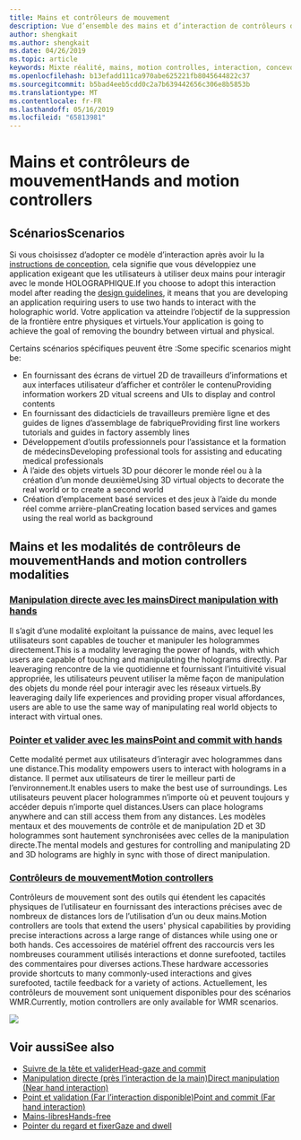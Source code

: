 ```yaml
---
title: Mains et contrôleurs de mouvement
description: Vue d’ensemble des mains et d’interaction de contrôleurs de mouvement
author: shengkait
ms.author: shengkait
ms.date: 04/26/2019
ms.topic: article
keywords: Mixte réalité, mains, motion controlles, interaction, concevoir
ms.openlocfilehash: b13efadd111ca970abe625221fb8045644822c37
ms.sourcegitcommit: b5bad4eeb5cdd0c2a7b639442656c306e8b5853b
ms.translationtype: MT
ms.contentlocale: fr-FR
ms.lasthandoff: 05/16/2019
ms.locfileid: "65813981"
---
```

# <a name="hands-and-motion-controllers"></a><span data-ttu-id="78c95-104">Mains et contrôleurs de mouvement</span><span class="sxs-lookup"><span data-stu-id="78c95-104">Hands and motion controllers</span></span>
## <a name="scenarios"></a><span data-ttu-id="78c95-105">Scénarios</span><span class="sxs-lookup"><span data-stu-id="78c95-105">Scenarios</span></span>
<span data-ttu-id="78c95-106">Si vous choisissez d’adopter ce modèle d’interaction après avoir lu la [instructions de conception](interaction-fundamentals.md), cela signifie que vous développiez une application exigeant que les utilisateurs à utiliser deux mains pour interagir avec le monde HOLOGRAPHIQUE.</span><span class="sxs-lookup"><span data-stu-id="78c95-106">If you choose to adopt this interaction model after reading the [design guidelines](interaction-fundamentals.md), it means that you are developing an application requiring users to use two hands to interact with the holographic world.</span></span> <span data-ttu-id="78c95-107">Votre application va atteindre l’objectif de la suppression de la frontière entre physiques et virtuels.</span><span class="sxs-lookup"><span data-stu-id="78c95-107">Your application is going to achieve the goal of removing the boundry between virtual and physical.</span></span>

<span data-ttu-id="78c95-108">Certains scénarios spécifiques peuvent être :</span><span class="sxs-lookup"><span data-stu-id="78c95-108">Some specific scenarios might be:</span></span>
* <span data-ttu-id="78c95-109">En fournissant des écrans de virtuel 2D de travailleurs d’informations et aux interfaces utilisateur d’afficher et contrôler le contenu</span><span class="sxs-lookup"><span data-stu-id="78c95-109">Providing information workers 2D vitual screens and UIs to display and control contents</span></span>
* <span data-ttu-id="78c95-110">En fournissant des didacticiels de travailleurs première ligne et des guides de lignes d’assemblage de fabrique</span><span class="sxs-lookup"><span data-stu-id="78c95-110">Providing first line workers tutorials and guides in factory assembly lines</span></span>
* <span data-ttu-id="78c95-111">Développement d’outils professionnels pour l’assistance et la formation de médecins</span><span class="sxs-lookup"><span data-stu-id="78c95-111">Developing professional tools for assisting and educating medical professionals</span></span>  
* <span data-ttu-id="78c95-112">À l’aide des objets virtuels 3D pour décorer le monde réel ou à la création d’un monde deuxième</span><span class="sxs-lookup"><span data-stu-id="78c95-112">Using 3D virtual objects to decorate the real world or to create a second world</span></span> 
* <span data-ttu-id="78c95-113">Création d’emplacement basé services et des jeux à l’aide du monde réel comme arrière-plan</span><span class="sxs-lookup"><span data-stu-id="78c95-113">Creating location based services and games using the real world as background</span></span>

## <a name="hands-and-motion-controllers-modalities"></a><span data-ttu-id="78c95-114">Mains et les modalités de contrôleurs de mouvement</span><span class="sxs-lookup"><span data-stu-id="78c95-114">Hands and motion controllers modalities</span></span>
### <a name="direct-manipulation-with-handsdirect-manipulationmd"></a>[<span data-ttu-id="78c95-115">Manipulation directe avec les mains</span><span class="sxs-lookup"><span data-stu-id="78c95-115">Direct manipulation with hands</span></span>](direct-manipulation.md)
<span data-ttu-id="78c95-116">Il s’agit d’une modalité exploitant la puissance de mains, avec lequel les utilisateurs sont capables de toucher et manipuler les hologrammes directement.</span><span class="sxs-lookup"><span data-stu-id="78c95-116">This is a modality leveraging the power of hands, with which users are capable of touching and manipulating the holograms directly.</span></span> <span data-ttu-id="78c95-117">Par leaveraging rencontre de la vie quotidienne et fournissant l’intuitivité visual appropriée, les utilisateurs peuvent utiliser la même façon de manipulation des objets du monde réel pour interagir avec les réseaux virtuels.</span><span class="sxs-lookup"><span data-stu-id="78c95-117">By leaveraging daily life experiences and providing proper visual affordances, users are able to use the same way of manipulating real world objects to interact with virtual ones.</span></span>   

### <a name="point-and-commit-with-handspoint-and-commitmd"></a>[<span data-ttu-id="78c95-118">Pointer et valider avec les mains</span><span class="sxs-lookup"><span data-stu-id="78c95-118">Point and commit with hands</span></span>](point-and-commit.md)
<span data-ttu-id="78c95-119">Cette modalité permet aux utilisateurs d’interagir avec hologrammes dans une distance.</span><span class="sxs-lookup"><span data-stu-id="78c95-119">This modality empowers users to interact with holograms in a distance.</span></span> <span data-ttu-id="78c95-120">Il permet aux utilisateurs de tirer le meilleur parti de l’environnement.</span><span class="sxs-lookup"><span data-stu-id="78c95-120">It enables users to make the best use of surroundings.</span></span> <span data-ttu-id="78c95-121">Les utilisateurs peuvent placer hologrammes n’importe où et peuvent toujours y accéder depuis n’importe quel distances.</span><span class="sxs-lookup"><span data-stu-id="78c95-121">Users can place holograms anywhere and can still access them from any distances.</span></span> <span data-ttu-id="78c95-122">Les modèles mentaux et des mouvements de contrôle et de manipulation 2D et 3D hologrammes sont hautement synchronisées avec celles de la manipulation directe.</span><span class="sxs-lookup"><span data-stu-id="78c95-122">The mental models and gestures for controlling and manipulating 2D and 3D holograms are highly in sync with those of direct manipulation.</span></span>

### <a name="motion-controllersmotion-controllersmd"></a>[<span data-ttu-id="78c95-123">Contrôleurs de mouvement</span><span class="sxs-lookup"><span data-stu-id="78c95-123">Motion controllers</span></span>](motion-controllers.md)
<span data-ttu-id="78c95-124">Contrôleurs de mouvement sont des outils qui étendent les capacités physiques de l’utilisateur en fournissant des interactions précises avec de nombreux de distances lors de l’utilisation d’un ou deux mains.</span><span class="sxs-lookup"><span data-stu-id="78c95-124">Motion controllers are tools that extend the users' physical capabilities by providing precise interactions across a large range of distances while using one or both hands.</span></span> <span data-ttu-id="78c95-125">Ces accessoires de matériel offrent des raccourcis vers les nombreuses couramment utilisés interactions et donne surefooted, tactiles des commentaires pour diverses actions.</span><span class="sxs-lookup"><span data-stu-id="78c95-125">These hardware accessories provide shortcuts to many commonly-used interactions and gives surefooted, tactile feedback for a variety of actions.</span></span> <span data-ttu-id="78c95-126">Actuellement, les contrôleurs de mouvement sont uniquement disponibles pour des scénarios WMR.</span><span class="sxs-lookup"><span data-stu-id="78c95-126">Currently, motion controllers are only available for WMR scenarios.</span></span> 

![](images/Hands-and-controllers-720px.jpg)<br>

## <a name="see-also"></a><span data-ttu-id="78c95-127">Voir aussi</span><span class="sxs-lookup"><span data-stu-id="78c95-127">See also</span></span>
* [<span data-ttu-id="78c95-128">Suivre de la tête et valider</span><span class="sxs-lookup"><span data-stu-id="78c95-128">Head-gaze and commit</span></span>](gaze-and-commit.md)
* [<span data-ttu-id="78c95-129">Manipulation directe (près l’interaction de la main)</span><span class="sxs-lookup"><span data-stu-id="78c95-129">Direct manipulation (Near hand interaction)</span></span>](direct-manipulation.md)
* [<span data-ttu-id="78c95-130">Point et validation (Far l’interaction disponible)</span><span class="sxs-lookup"><span data-stu-id="78c95-130">Point and commit (Far hand interaction)</span></span>](point-and-commit.md)
* [<span data-ttu-id="78c95-131">Mains-libres</span><span class="sxs-lookup"><span data-stu-id="78c95-131">Hands-free</span></span>](hands-free.md)
* [<span data-ttu-id="78c95-132">Pointer du regard et fixer</span><span class="sxs-lookup"><span data-stu-id="78c95-132">Gaze and dwell</span></span>](gaze-targeting.md)
